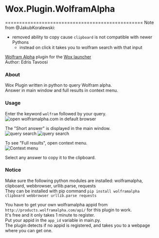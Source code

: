 # Wox.Plugin.WolframAlpha
=================================================
Note from @JakubKoralewski: 
- removed ability to copy cause `clipboard` is not compatible with newer Pythons
  - instead on click it takes you to wolfram search with that input 

[Wolfram Alpha](https://www.wolframalpha.com/) plugin for the [Wox launcher](https://github.com/Wox-launcher/Wox)  
Author: Edris Tavoosi

### About
Wox Plugin written in python to query Wolfram alpha.  
Answer in main window and full results in context menu.  

### Usage
Enter the keyword `wolfram` followed by your query.  
![open wolframalpha.com in default browser](https://raw.githubusercontent.com/EdrisT/Wox.Plugin.WolframAlpha/master/Screenshot1.png)  

The "Short answer" is displayed in the main window.  
![query search](https://raw.githubusercontent.com/EdrisT/Wox.Plugin.WolframAlpha/master/Screenshot2.png)
![query search](https://raw.githubusercontent.com/EdrisT/Wox.Plugin.WolframAlpha/master/Screenshot4.png) 

To see "Full results", open context menu.  
![Context menu](https://raw.githubusercontent.com/EdrisT/Wox.Plugin.WolframAlpha/master/Screenshot3.png)  

Select any answer to copy it to the clipboard.  

### Notice
Make sure the following python modules are installed: wolframalpha, clipboard, webbrowser, urllib.parse, requests  
They can be installed with pip command `pip install wolframalpha clipboard webbrowser urllib.parse requests`  

You have to get your own wolframalpha appid from `http://products.wolframalpha.com/api/` for this plugin to work.  
It's free and it only takes 1 minute to register.  
Put your appid in the `app_id` variable in main.py.  
The plugin detects if no appid is registered, and takes you to a webpage where you can get one.  